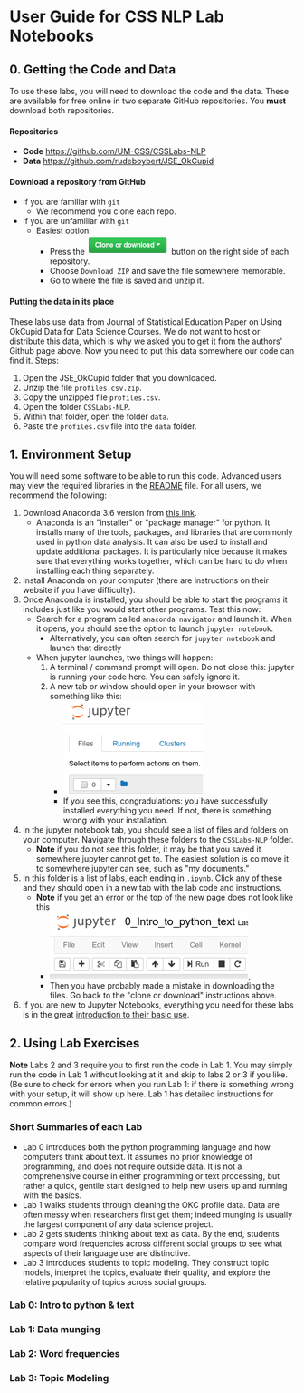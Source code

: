 # User Guide for CSS NLP Lab Notebooks

## 0. Getting the Code and Data
To use these labs, you will need to download the code and the data. These are available for free online in two separate GitHub repositories. You **must** download both repositories.

#### Repositories
- **Code** https://github.com/UM-CSS/CSSLabs-NLP
- **Data** https://github.com/rudeboybert/JSE_OkCupid

#### Download a repository from GitHub
- If you are familiar with `git`
    - We recommend you clone each repo.
- If you are unfamiliar with `git`
    - Easiest option:
        - Press the ![Clone or Download](images/clone_or_download.png "Clone or Download") button on the right side of each repository.
        - Choose `Download ZIP` and save the file somewhere memorable.
        - Go to where the file is saved and unzip it.

#### Putting the data in its place
These labs use data from Journal of Statistical Education Paper on Using OkCupid Data for Data Science Courses. We do not want to host or distribute this data, which is why we asked you to get it from the authors' Github page above. Now you need to put this data somewhere our code can find it. Steps:
1. Open the JSE_OkCupid folder that you downloaded.
2. Unzip the file `profiles.csv.zip`.
3. Copy the unzipped file `profiles.csv`.
4. Open the folder `CSSLabs-NLP`.
5. Within that folder, open the folder `data`.
6. Paste the `profiles.csv` file into the `data` folder. 
    

## 1. Environment Setup
You will need some software to be able to run this code. Advanced users may view the required libraries in the [README](README.md) file. For all users, we recommend the following:
1. Download Anaconda 3.6 version from [this link](https://www.anaconda.com/download/).
    - Anaconda is an "installer" or "package manager" for python. It installs many of the tools, packages, and libraries that are commonly used in python data analysis. It can also be used to install and update additional packages. It is particularly nice because it makes sure that everything works together, which can be hard to do when installing each thing separately. 
2. Install Anaconda on your computer (there are instructions on their website if you have difficulty).
3. Once Anaconda is installed, you should be able to start the programs it includes just like you would start other programs. Test this now:
    - Search for a program called `anaconda navigator` and launch it. When it opens, you should see the option to launch `jupyter notebook`.
        - Alternatively, you can often search for `jupyter notebook` and launch that directly 
    - When jupyter launches, two things will happen:
        1. A terminal / command prompt will open. Do not close this: jupyter is running your code here. You can safely ignore it.
        2. A new tab or window should open in your browser with something like this: 
            - ![notebook home](images/notebook_home.png "notebook home") 
            - If you see this, congradulations: you have successfully installed everything you need. If not, there is something wrong with your installation.
4. In the jupyter notebook tab, you should see a list of files and folders on your computer. Navigate through these folders to the `CSSLabs-NLP` folder.
    - **Note** if you do not see this folder, it may be that you saved it somewhere jupyter cannot get to. The easiest solution is co move it to somewhere jupyter can see, such as "my documents." 
5. In this folder is a list of labs, each ending in `.ipynb`. Click any of these and they should open in a new tab with the lab code and instructions.
    - **Note** if you get an error or the top of the new page does not look like this 
        - ![notebook top](images/notebook_top.png "notebook top"), 
        - Then you have probably made a mistake in downloading the files. Go back to the "clone or download" instructions above. 
6. If you are new to Jupyter Notebooks, everything you need for these labs is in the great [introduction to their basic use](http://nbviewer.jupyter.org/github/jupyter/notebook/blob/master/docs/source/examples/Notebook/Notebook%20Basics.ipynb).


## 2. Using Lab Exercises
**Note** Labs 2 and 3 require you to first run the code in Lab 1. You may simply run the code in Lab 1 without looking at it and skip to labs 2 or 3 if you like. (Be sure to check for errors when you run Lab 1: if there is something wrong with your setup, it will show up here. Lab 1 has detailed instructions for common errors.)

### Short Summaries of each Lab
- Lab 0 introduces both the python programming language and how computers think about text. It assumes no prior knowledge of programming, and does not require outside data. It is not a comprehensive course in either programming or text processing, but rather a quick, gentile start designed to help new users up and running with the basics.
- Lab 1 walks students through cleaning the OKC profile data. Data are often messy when researchers first get them; indeed munging is usually the largest component of any data science project.
- Lab 2 gets students thinking about text as data. By the end, students compare word frequencies across different social groups to see what aspects of their language use are distinctive.
- Lab 3 introduces students to topic modeling. They construct topic models, interpret the topics, evaluate their quality, and explore the relative popularity of topics across social groups.

### Lab 0: Intro to python & text

### Lab 1: Data munging

### Lab 2: Word frequencies

### Lab 3: Topic Modeling



